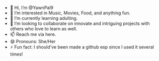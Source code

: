 - 👋 Hi, I’m @YawnPal9
- 👀 I’m interested in Music, Movies, Food, and anything fun. 
- 🌱 I’m currently learning adulting.
- 💞️ I’m looking to collaborate on innovate and intriguing projects with others who love to learn as well.
- 📫 Reach me via here. 
- 😄 Pronouns: She/Her
- ⚡ Fun fact: I should've been made a github esp since I used it several times!

<!---
YawnPal9/YawnPal9 is a ✨ special ✨ repository because its `README.md` (this file) appears on your GitHub profile.
You can click the Preview link to take a look at your changes.
--->
